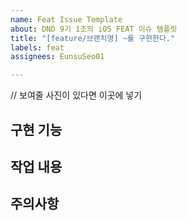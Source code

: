 ```yaml
---
name: Feat Issue Template
about: DND 9기 1조의 iOS FEAT 이슈 템플릿
title: "[feature/브랜치명] ~를 구현한다."
labels: feat
assignees: EunsuSeo01

---
```


// 보여줄 사진이 있다면 이곳에 넣기

## 구현 기능

## 작업 내용

## 주의사항
